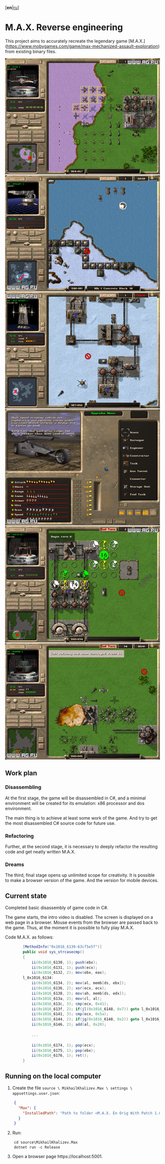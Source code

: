 [**en**|[ru](README.ru.md)]

# M.A.X. Reverse engineering

This project aims to accurately recreate the legendary game [M.A.X.] (https://www.mobygames.com/game/max-mechanized-assault-exploration)
from existing binary files.

![Screenshots 1](./doc/img/screenshot01.png)
![Screenshots 2](./doc/img/screenshot02.png)
![Screenshots 3](./doc/img/screenshot03.png)
![Screenshots 4](./doc/img/screenshot04.png)
![Screenshots 5](./doc/img/screenshot05.png)
![Screenshots 6](./doc/img/screenshot06.png)

## Work plan

### Disassembling

At the first stage, the game will be disassembled in C#,
and a minimal environment will be created for its emulation:
x86 processor and dos environment.

The main thing is to achieve at least some work of the game.
And try to get the most disassembled C# source code for future use.

### Refactoring

Further, at the second stage, it is necessary to deeply refactor the resulting code and get neatly written M.A.X.

### Dreams

The third, final stage opens up unlimited scope for creativity.
It is possible to make a browser version of the game. And the version for mobile devices.

## Current state

Completed basic disassembly of game code in C#.

The game starts, the intro video is disabled.
The screen is displayed on a web page in a browser.
Mouse events from the browser are passed back to the game.
Thus, at the moment it is possible to fully play M.A.X.

Code M.A.X. as follows:

```C#
        [MethodInfo("0x1016_6130-63cf5e5f")]
        public void sys_strcasecmp()
        {
            ii(0x1016_6130, 1); push(ebx);                              /* push ebx */
            ii(0x1016_6131, 1); push(ecx);                              /* push ecx */
            ii(0x1016_6132, 2); mov(ebx, eax);                          /* mov ebx, eax */
        l_0x1016_6134:
            ii(0x1016_6134, 2); mov(al, memb[ds, ebx]);                 /* mov al, [ebx] */
            ii(0x1016_6136, 2); xor(ecx, ecx);                          /* xor ecx, ecx */
            ii(0x1016_6138, 2); mov(ah, memb[ds, edx]);                 /* mov ah, [edx] */
            ii(0x1016_613a, 2); mov(cl, al);                            /* mov cl, al */
            ii(0x1016_613c, 3); cmp(ecx, 0x41);                         /* cmp ecx, 0x41 */
            ii(0x1016_613f, 2); if(jl(0x1016_6148, 0x7)) goto l_0x1016_6148; /* jl 0x10166148 */
            ii(0x1016_6141, 3); cmp(ecx, 0x5a);                         /* cmp ecx, 0x5a */
            ii(0x1016_6144, 2); if(jg(0x1016_6148, 0x2)) goto l_0x1016_6148; /* jg 0x10166148 */
            ii(0x1016_6146, 2); add(al, 0x20);                          /* add al, 0x20 */

            ...

            ii(0x1016_6174, 1); pop(ecx);                               /* pop ecx */
            ii(0x1016_6175, 1); pop(ebx);                               /* pop ebx */
            ii(0x1016_6176, 1); ret();                                  /* ret */
        }
```

## Running on the local computer

1. Create the file `source \ MikhailKhalizev.Max \ settings \ appsettings.user.json`:

```json
    {
      "Max": {
        "InstalledPath": "Path to folder <M.A.X. En Orig With Patch 1.04>"
      }
    }
```

2. Run:

```
    cd source\MikhailKhalizev.Max
    dotnet run -c Release
```

3. Open a browser page https://localhost:5001.
